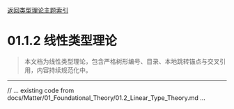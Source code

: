 [返回类型理论主题索引](./README.md)

# 01.1.2 线性类型理论

> 本文档为线性类型理论，包含严格树形编号、目录、本地跳转锚点与交叉引用，内容持续规范化中。

---

// ... existing code from docs/Matter/01_Foundational_Theory/01.2_Linear_Type_Theory.md ...
